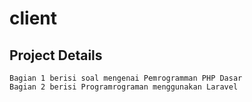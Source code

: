 # client

## Project Details
```
Bagian 1 berisi soal mengenai Pemrogramman PHP Dasar
Bagian 2 berisi Programrograman menggunakan Laravel 
```

